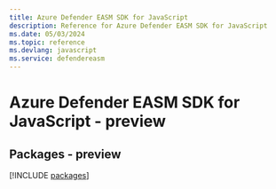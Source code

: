 ```yaml
---
title: Azure Defender EASM SDK for JavaScript
description: Reference for Azure Defender EASM SDK for JavaScript
ms.date: 05/03/2024
ms.topic: reference
ms.devlang: javascript
ms.service: defendereasm
---
```

# Azure Defender EASM SDK for JavaScript - preview
## Packages - preview
[!INCLUDE [packages](defender-easm-index.md)]